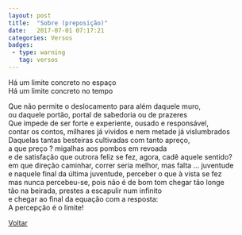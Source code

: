 ```yaml
---
layout: post
title:  "Sobre (preposição)"
date:   2017-07-01 07:17:21
categories: Versos
badges:
 - type: warning
   tag: versos
---
```



Há um limite concreto no espaço <br>
Há um limite concreto no tempo <br>

<!--more-->

Que não permite o deslocamento para além daquele muro, <br>
ou daquele portão, portal de sabedoria ou de prazeres <br>
Que impede de ser forte e experiente, ousado e responsável, <br>
contar os contos, milhares já vividos e nem metade já vislumbrados <br>
Daquelas tantas besteiras cultivadas com tanto apreço, <br>
a que preço ? migalhas aos pombos em revoada <br>
e de satisfação que outrora feliz se fez, agora, cadê aquele sentido? <br>
em que direção caminhar, correr seria melhor, mas falta … juventude <br>
e naquele final da última juventude, perceber o que à vista se fez <br>
mas nunca percebeu-se, pois não é de bom tom chegar tão longe <br>
tão na beirada, prestes a escapulir num infinito <br>
e chegar ao final da equação com a resposta: <br>
A percepção é o limite! <br>



[Voltar]({{site.baseurl}}/docs/humanidades)

